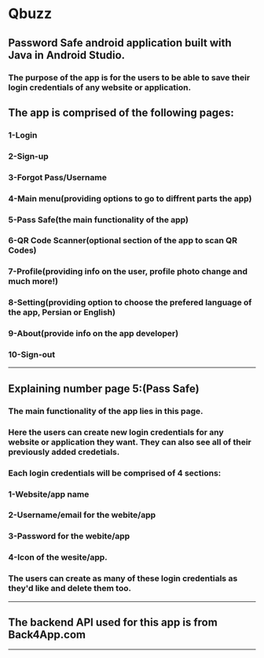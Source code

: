# Qbuzz
## Password Safe android application built with Java in Android Studio.
### The purpose of the app is for the users to be able to save their login credentials of any website or application.
## The app is comprised of the following pages:
### 1-Login
### 2-Sign-up
### 3-Forgot Pass/Username
### 4-Main menu(providing options to go to diffrent parts the app)
### 5-Pass Safe(the main functionality of the app)
### 6-QR Code Scanner(optional section of the app to scan QR Codes)
### 7-Profile(providing info on the user, profile photo change and much more!)
### 8-Setting(providing option to choose the prefered language of the app, Persian or English)
### 9-About(provide info on the app developer)
### 10-Sign-out
-------------------------------------------------------------------------------------------------------------------------------------------------------------------------
## Explaining number page 5:(Pass Safe)
### The main functionality of the app lies in this page. 
### Here the users can create new login credentials for any website or application they want. They can also see all of their previously added credetials.
### Each login credentials will be comprised of 4 sections: 
### 1-Website/app name 
### 2-Username/email for the webite/app 
### 3-Password for the webite/app 
### 4-Icon of the wesite/app.
### The users can create as many of these login credentials as they'd like and delete them too.
-------------------------------------------------------------------------------------------------------------------------------------------------------------------------
## The backend API used for this app is from Back4App.com
-------------------------------------------------------------------------------------------------------------------------------------------------------------------------


